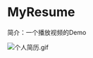 # MyResume
简介：一个播放视频的Demo

![个人简历.gif](http://upload-images.jianshu.io/upload_images/1429890-6bbdeda22dd8a893.gif?imageMogr2/auto-orient/strip)
